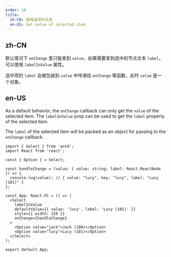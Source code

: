 ```yaml
---
order: 10
title:
  zh-CN: 获得选项的文本
  en-US: Get value of selected item
---
```


## zh-CN

默认情况下 `onChange` 里只能拿到 `value`，如果需要拿到选中的节点文本 `label`，可以使用 `labelInValue` 属性。

选中项的 `label` 会被包装到 `value` 中传递给 `onChange` 等函数，此时 `value` 是一个对象。

## en-US

As a default behavior, the `onChange` callback can only get the `value` of the selected item. The `labelInValue` prop can be used to get the `label` property of the selected item.

The `label` of the selected item will be packed as an object for passing to the `onChange` callback.

```tsx
import { Select } from 'antd';
import React from 'react';

const { Option } = Select;

const handleChange = (value: { value: string; label: React.ReactNode }) => {
  console.log(value); // { value: "lucy", key: "lucy", label: "Lucy (101)" }
};

const App: React.FC = () => (
  <Select
    labelInValue
    defaultValue={{ value: 'lucy', label: 'Lucy (101)' }}
    style={{ width: 120 }}
    onChange={handleChange}
  >
    <Option value="jack">Jack (100)</Option>
    <Option value="lucy">Lucy (101)</Option>
  </Select>
);

export default App;
```
